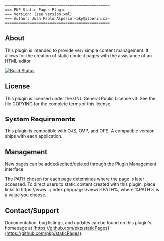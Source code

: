 ```
===============================================
=== PKP Static Pages Plugin
=== Version: (see version.xml)
=== Author: Juan Pablo Alperin <pkp@alperin.ca>
===============================================
```

## About

This plugin is intended to provide very simple content management. It allows
for the creation of static content pages with the assistance of an HTML editor.

[![Build Status](https://travis-ci.org/pkp/staticPages.svg?branch=main)](https://travis-ci.org/pkp/staticPages)

## License

This plugin is licensed under the GNU General Public License v3. See the file
COPYING for the complete terms of this license.

## System Requirements

This plugin is compatible with OJS, OMP, and OPS. A compatible version ships
with each application.

## Management

New pages can be added/edited/deleted through the Plugin Management interface.

The PATH chosen for each page determines where the page is later accessed. To
direct users to static content created with this plugin, place links to
https://www.../index.php/pages/view/%PATH%, where %PATH% is a value you choose.

## Contact/Support

Documentation, bug listings, and updates can be found on this plugin's homepage
at [https://github.com/pkp/staticPages](https://github.com/pkp/staticPages).
